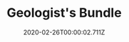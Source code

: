 ---
templateKey: blog-post
featuredpost: false
date: 2020-02-26T00:00:02.711Z
featuredimage: /img/Geologist's_Bundle.png
title: Geologist's Bundle
description: Omni Geode (5)
room: Boiler Room
tags:
  - Quartz
  - Earth Crystal
  - Frozen Tear
  - Fire Quartz
---